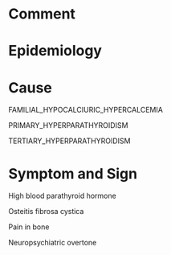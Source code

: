 # Comment

# Epidemiology

# Cause

FAMILIAL_HYPOCALCIURIC_HYPERCALCEMIA

PRIMARY_HYPERPARATHYROIDISM

TERTIARY_HYPERPARATHYROIDISM

# Symptom and Sign

High blood parathyroid hormone

Osteitis fibrosa cystica

Pain in bone

Neuropsychiatric overtone
